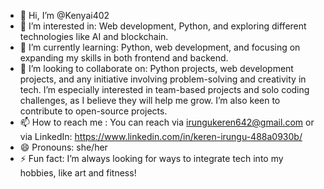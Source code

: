 - 👋 Hi, I’m @Kenyai402
- 👀 I’m interested in: Web development, Python, and exploring different technologies like AI and blockchain.
- 🌱 I’m currently learning: Python, web development, and focusing on expanding my skills in both frontend and backend.
- 💞️ I’m looking to collaborate on: Python projects, web development projects, and any initiative involving problem-solving and creativity in tech. I’m especially interested in team-based projects and solo coding challenges, as I believe they will help me grow. I’m also keen to contribute to open-source projects.
- 📫 How to reach me : You can reach via irungukeren642@gmail.com or via LinkedIn: https://www.linkedin.com/in/keren-irungu-488a0930b/
- 😄 Pronouns: she/her
- ⚡ Fun fact: I’m always looking for ways to integrate tech into my hobbies, like art and fitness!


<!---
Kenyai402/Kenyai402 is a ✨ special ✨ repository because its `README.md` (this file) appears on your GitHub profile.
You can click the Preview link to take a look at your changes.
--->
